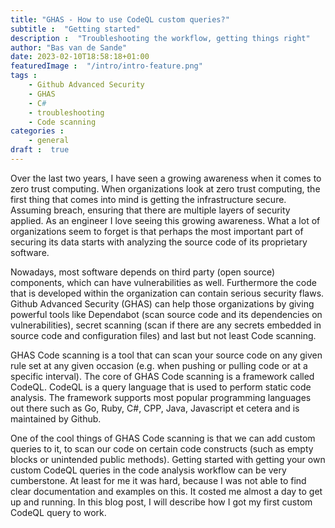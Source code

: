 ```yaml
---
title: "GHAS - How to use CodeQL custom queries?"
subtitle :  "Getting started"
description :  "Troubleshooting the workflow, getting things right"
author: "Bas van de Sande"
date: 2023-02-10T18:58:18+01:00
featuredImage :  "/intro/intro-feature.png"
tags :  
    - Github Advanced Security
    - GHAS
    - C#
    - troubleshooting
    - Code scanning
categories : 
    - general
draft :  true
---
```


Over the last two years, I have seen a growing awareness when it comes to zero trust computing. When organizations look at zero trust computing, the first thing that comes into mind is getting the infrastructure secure. Assuming breach, ensuring that there are multiple layers of security applied. As an engineer I love seeing this growing awareness. What a lot of organizations seem to forget is that perhaps the most important part of securing its data starts with analyzing the source code of its proprietary software.

Nowadays, most software depends on third party (open source) components, which can have vulnerabilities as well. Furthermore the code that is developed within the organization can contain serious security flaws. Github Advanced Security (GHAS) can help those organizations by giving powerful tools like Dependabot (scan source code and its dependencies on vulnerabilities), secret scanning (scan if there are any secrets embedded in source code and configuration files) and last but not least Code scanning. 

GHAS Code scanning is a tool that can scan your source code on any given rule set at any given occasion (e.g. when pushing or pulling code or at a specific interval). The core of GHAS Code scanning is a framework called CodeQL. CodeQL is a query language that is used to perform static code analysis. The framework supports most popular programming languages out there such as Go, Ruby, C#, CPP, Java, Javascript et cetera and is maintained by Github. 

One of the cool things of GHAS Code scanning is that we can add custom queries to it, to scan our code on certain code constructs (such as empty blocks or unintended public methods). Getting started with getting your own custom CodeQL queries in the code analysis workflow can be very cumberstone. At least for me it was hard, because I was not able to find clear documentation and examples on this. It costed me almost a day to get up and running. In this blog post, I will describe how I got my first custom CodeQL query to work.




